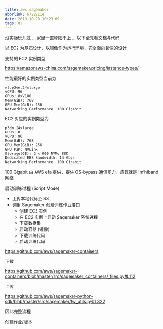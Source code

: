 ```yaml
---
title: aws sagemaker
abbrlink: 6722211e
date: 2019-10-20 10:23:09
tags: dl
---
```


没实际玩儿过 … 家里一直登陆不上 … 以下全凭看文档与代码

以 EC2 为基石设计，以镜像作为运行环境，完全面向镜像的设计

支持的 EC2 实例类型

https://amazonaws-china.com/sagemaker/pricing/instance-types/

性能最好的实例类型当前为

```
ml.p3dn.24xlarge
vCPU: 96  
GPUs: 8xV100  
Mem(GiB): 768 
GPU Mem(GiB): 256 
Networking Performance: 100 Gigabit
```

EC2 对应的实例类型为

```
p3dn.24xlarge   
GPUs: 8   
vCPU: 96  
Mem(GiB): 768 
GPU Mem(GiB): 256 
GPU P2P: NVLink  
Storage(GB): 2 x 900 NVMe SSD    
Dedicated EBS Bandwidth: 14 Gbps 
Networking Performance: 100 Gigabit
```

100 Gigabit 由 AWS efa 提供，提供 OS-bypass 通信能力，应该就是 Infiniband 网络

启动训练过程 (Script Mode)

* 上传本地代码至 S3
* 调用 Sagemaker 创建训练作业接口
    * 创建 EC2 实例
    * 在 EC2 实例上启动 Sagemaker 系统进程
    * 下载数据集
    * 启动容器 (镜像)
    * 下载训练代码
    * 启动训练代码

https://github.com/aws/sagemaker-containers

下载

https://github.com/aws/sagemaker-containers/blob/master/src/sagemaker_containers/_files.py#L112

上传

https://github.com/aws/sagemaker-python-sdk/blob/master/src/sagemaker/fw_utils.py#L322

因此完整流程

创建作业/版本
